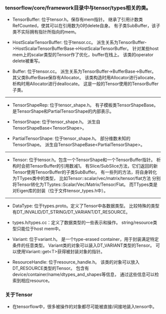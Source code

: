 ### tensorflow/core/framework目录中与tensor/types相关的类。

- TensorBuffer: 位于tensor.h。保存有mem指针。
继承了引用计数类RefCounted，使其可以在引用数为0时delete自身。
有子类SubBuffer，该子类不实际拥有指针所指向的mem。

- HostScalarTensorBuffer: 位于tensor.cc。
派生关系为TensorBuffer-\>HostScalarTensorBufferBase-\>HostScalarTensorBuffer。
针对某些host mem上的scalar类型的Tensor作了优化，buffer在栈上。
该类的operator delete被重写。

- Buffer: 位于tensor.cc。
派生关系为TensorBuffer-\>BufferBase-\>Buffer。
其父类BufferBase保存有Allocator。
该类构造时用Allocator进行allocate，析构时用Allocator进行deallocate。
这是一般的Tensor使用的TensorBuffer子类。

---

- TensorShapeRep: 位于tensor\_shape.h。
有子模板类TensorShapeBase。
是TensorShape和PartialTensorShape的内部表示。

- TensorShape: 位于tensor\_shape.h。
派生自TensorShapeBase\<TensorShape\>。

- PartialTensorShape: 位于tensor\_shape.h。
部分维数未知的TensorShape。
派生自TensorShapeBase\<PartialTensorShape\>。

---

- Tensor: 位于tensor.h。包含一个TensorShape和一个TensorBuffer指针。
析构时会把TensorBuffer的引用数减1。
有Slice/SubSlice方法，它们返回的新Tensor使用TensorBuffer的子类SubBuffer。
有一些列的方法，将自身转化为TTypes类中的类型，
比如Tensor::scalar/vec/matrix/tensor/flat方法
分别将Tensor转化为TTyptes::Scalar/Vec/Matrix/Tensor/Flat。
而TTypes类是对Eigen库的封装（位于文件tensor\_types.h中）。

---

- DataType: 位于types.proto。定义了Tensor中各数据类型。
比较特殊的类型有DT\_INVALID/DT\_STRING/DT\_VARIANT/DT\_RESOURCE。

- types.h/types.cc：定义了数据类型的一些表示和操作。
string/resource类型只能位于host mem中。

- Variant: 位于variant.h。
是一个type-erased container，用于封装满足特定条件的任意类型。
Variant类的对象可以装入DT\_VARIANT类型的Tensor。
可以使用Variant::get\<T\>获得被封装对象的指针。

- ResourceHandle: 位于resource\_handle.h。
该类的对象可以放入DT\_RESOURCE类型的Tensor。
包含有device/container/name/dtypes\_and\_shapes等信息，
通过这些信息可以检索到相应resource。

### 关于Tensor

- 在tensorflow中，很多被操作的对象都尽可能被直接/间接地装入tensor中。

